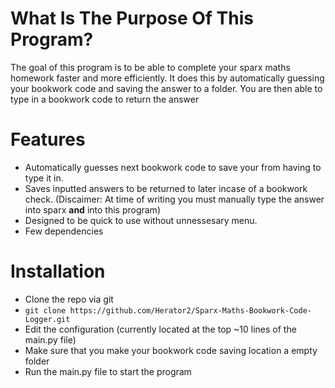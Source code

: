 # What Is The Purpose Of This Program?
The goal of this program is to be able to complete your sparx maths homework faster and more efficiently.
It does this by automatically guessing your bookwork code and saving the answer to a folder. 
You are then able to type in a bookwork code to return the answer

# Features
 - Automatically guesses next bookwork code to save your from having to type it in.
 - Saves inputted answers to be returned to later incase of a bookwork check. (Discaimer: At time of writing you must manually type the answer into sparx **and** into this program)
 - Designed to be quick to use without unnessesary menu.
 - Few dependencies

# Installation
 - Clone the repo via git
 - `git clone https://github.com/Herator2/Sparx-Maths-Bookwork-Code-Logger.git`
 - Edit the configuration (currently located at the top ~10 lines of the main.py file)
 - Make sure that you make your bookwork code saving location a empty folder
 - Run the main.py file to start the program
